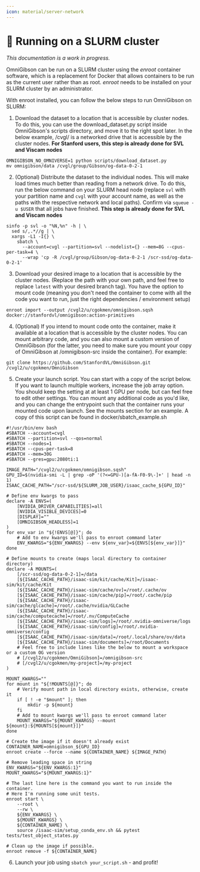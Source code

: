 ```yaml
---
icon: material/server-network
---
```


# 🔌 **Running on a SLURM cluster**

_This documentation is a work in progress._

OmniGibson can be run on a SLURM cluster using the _enroot_ container software, which is a replacement
for Docker that allows containers to be run as the current user rather than as root. _enroot_ needs
to be installed on your SLURM cluster by an administrator.

With enroot installed, you can follow the below steps to run OmniGibson on SLURM: 

1. Download the dataset to a location that is accessible by cluster nodes. To do this, you can use
the download_dataset.py script inside OmniGibson's scripts directory, and move it to the right spot
later. In the below example, /cvgl/ is a networked drive that is accessible by the cluster nodes.
**For Stanford users, this step is already done for SVL and Viscam nodes**
```{.shell .annotate}
OMNIGIBSON_NO_OMNIVERSE=1 python scripts/download_dataset.py
mv omnigibson/data /cvgl/group/Gibson/og-data-0-2-1
```

2. (Optional) Distribute the dataset to the individual nodes.
This will make load times much better than reading from a network drive.
To do this, run the below command on your SLURM head node (replace `svl` with your partition
name and `cvgl` with your account name, as well as the paths with the respective network
and local paths). Confirm via `squeue -u $USER` that all jobs have finished. **This step is already done for SVL and Viscam nodes**
```{.shell .annotate}
sinfo -p svl -o "%N,%n" -h | \
  sed s/,.*//g | \
  xargs -L1 -I{} \
    sbatch \
      --account=cvgl --partition=svl --nodelist={} --mem=8G --cpus-per-task=4 \
      --wrap 'cp -R /cvgl/group/Gibson/og-data-0-2-1 /scr-ssd/og-data-0-2-1'
```

3. Download your desired image to a location that is accessible by the cluster nodes. (Replace the path with your own path, and feel free to replace `latest` with your desired branch tag). You have the option to mount code (meaning you don't need the container to come with all the code you want to run, just the right dependencies / environment setup)
```{.shell .annotate}
enroot import --output /cvgl2/u/cgokmen/omnigibson.sqsh docker://stanfordvl/omnigibson:action-primitives
```

4. (Optional) If you intend to mount code onto the container, make it available at a location that is accessible by the cluster nodes. You can mount arbitrary code, and you can also mount a custom version of OmniGibson (for the latter, you need to make sure you mount your copy of OmniGibson at /omnigibson-src inside the container). For example:
```{.shell .annotate}
git clone https://github.com/StanfordVL/OmniGibson.git /cvgl2/u/cgokmen/OmniGibson
```

5. Create your launch script. You can start with a copy of the script below. If you want to launch multiple workers, increase the job array option. You should keep the setting at at least 1 GPU per node, but can feel free to edit other settings. You can mount any additional code as you'd like, and you can change the entrypoint such that the container runs your mounted code upon launch. See the mounts section for an example. A copy of this script can be found in docker/sbatch_example.sh
```{.shell .annotate}
#!/usr/bin/env bash
#SBATCH --account=cvgl
#SBATCH --partition=svl --qos=normal
#SBATCH --nodes=1
#SBATCH --cpus-per-task=8
#SBATCH --mem=30G
#SBATCH --gres=gpu:2080ti:1

IMAGE_PATH="/cvgl2/u/cgokmen/omnigibson.sqsh"
GPU_ID=$(nvidia-smi -L | grep -oP '(?<=GPU-)[a-fA-F0-9\-]+' | head -n 1)
ISAAC_CACHE_PATH="/scr-ssd/${SLURM_JOB_USER}/isaac_cache_${GPU_ID}"

# Define env kwargs to pass
declare -A ENVS=(
    [NVIDIA_DRIVER_CAPABILITIES]=all
    [NVIDIA_VISIBLE_DEVICES]=0
    [DISPLAY]=""
    [OMNIGIBSON_HEADLESS]=1
)
for env_var in "${!ENVS[@]}"; do
    # Add to env kwargs we'll pass to enroot command later
    ENV_KWARGS="${ENV_KWARGS} --env ${env_var}=${ENVS[${env_var}]}"
done

# Define mounts to create (maps local directory to container directory)
declare -A MOUNTS=(
    [/scr-ssd/og-data-0-2-1]=/data
    [${ISAAC_CACHE_PATH}/isaac-sim/kit/cache/Kit]=/isaac-sim/kit/cache/Kit
    [${ISAAC_CACHE_PATH}/isaac-sim/cache/ov]=/root/.cache/ov
    [${ISAAC_CACHE_PATH}/isaac-sim/cache/pip]=/root/.cache/pip
    [${ISAAC_CACHE_PATH}/isaac-sim/cache/glcache]=/root/.cache/nvidia/GLCache
    [${ISAAC_CACHE_PATH}/isaac-sim/cache/computecache]=/root/.nv/ComputeCache
    [${ISAAC_CACHE_PATH}/isaac-sim/logs]=/root/.nvidia-omniverse/logs
    [${ISAAC_CACHE_PATH}/isaac-sim/config]=/root/.nvidia-omniverse/config
    [${ISAAC_CACHE_PATH}/isaac-sim/data]=/root/.local/share/ov/data
    [${ISAAC_CACHE_PATH}/isaac-sim/documents]=/root/Documents
    # Feel free to include lines like the below to mount a workspace or a custom OG version
    # [/cvgl2/u/cgokmen/OmniGibson]=/omnigibson-src
    # [/cvgl2/u/cgokmen/my-project]=/my-project
)

MOUNT_KWARGS=""
for mount in "${!MOUNTS[@]}"; do
    # Verify mount path in local directory exists, otherwise, create it
    if [ ! -e "$mount" ]; then
        mkdir -p ${mount}
    fi
    # Add to mount kwargs we'll pass to enroot command later
    MOUNT_KWARGS="${MOUNT_KWARGS} --mount ${mount}:${MOUNTS[${mount}]}"
done

# Create the image if it doesn't already exist
CONTAINER_NAME=omnigibson_${GPU_ID}
enroot create --force --name ${CONTAINER_NAME} ${IMAGE_PATH}

# Remove leading space in string
ENV_KWARGS="${ENV_KWARGS:1}"
MOUNT_KWARGS="${MOUNT_KWARGS:1}"

# The last line here is the command you want to run inside the container.
# Here I'm running some unit tests.
enroot start \
    --root \
    --rw \
    ${ENV_KWARGS} \
    ${MOUNT_KWARGS} \
    ${CONTAINER_NAME} \
    source /isaac-sim/setup_conda_env.sh && pytest tests/test_object_states.py

# Clean up the image if possible.
enroot remove -f ${CONTAINER_NAME}
```

6. Launch your job using `sbatch your_script.sh` - and profit!